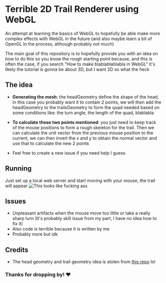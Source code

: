 # Terrible 2D Trail Renderer using WebGL
An attempt at learning the basics of WebGL to hopefully be able make more complex effects with WebGL in the future (and also maybe learn a bit of OpenGL in the process, although probably not much)

The main goal of this repository is to hopefully provide you with an idea on how to do this so you know the rough starting point because, and this is often the case, if you search "How to make blablablablabla in WebGL" it's likely the tutorial is gonna be about 3D, but I want 2D so what the heck

## The idea
- **Generating the mesh**: the headGeometry define the shape of the head, in this case you probably want it to contain 2 points, we will then add the headGeometry to the trailsGeometry to form the quad needed based on some conditions like: the turn angle, the length of the quad, blablabla
  
- **To calculate those two points mentioned**: you just need to keep track of the mouse positions to form a rough skeleton for the trail. Then we can calculate the unit vector from the previous mouse position to the current, we can then invert the x and y to obtain the normal vector and use that to calculate the new 2 points

- Feel free to create a new issue if you need help I guess

## Running
Just set up a local web server and start moving with your mouse, the trail will appear
![This looks like fucking ass](preview.png)

## Issues
- Unpleasant artifacts when the mouse move too little or take a really sharp turn (It's probably skill issue from my part, I have no idea how to fix it)
- Also code is terrible because it is written by me
- Probably more but idk

## Credits
- The head geometry and trail geometry idea is stolen from [this repo](https://github.com/mkkellogg/TrailRendererJS) lol

### Thanks for dropping by! ♥
